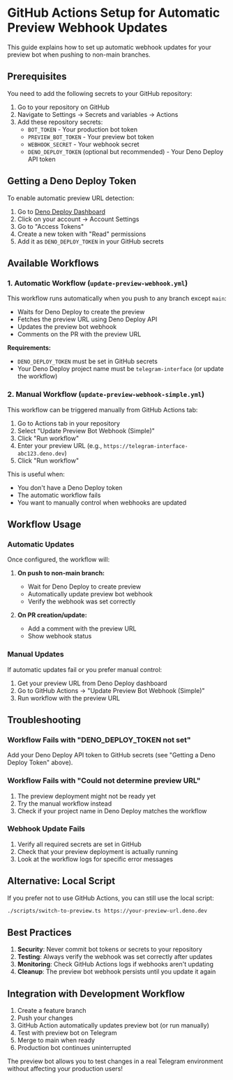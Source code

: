 # GitHub Actions Setup for Automatic Preview Webhook Updates

This guide explains how to set up automatic webhook updates for your preview bot when pushing to non-main branches.

## Prerequisites

You need to add the following secrets to your GitHub repository:

1. Go to your repository on GitHub
2. Navigate to Settings → Secrets and variables → Actions
3. Add these repository secrets:
   - `BOT_TOKEN` - Your production bot token
   - `PREVIEW_BOT_TOKEN` - Your preview bot token
   - `WEBHOOK_SECRET` - Your webhook secret
   - `DENO_DEPLOY_TOKEN` (optional but recommended) - Your Deno Deploy API token

## Getting a Deno Deploy Token

To enable automatic preview URL detection:

1. Go to [Deno Deploy Dashboard](https://dash.deno.com)
2. Click on your account → Account Settings
3. Go to "Access Tokens"
4. Create a new token with "Read" permissions
5. Add it as `DENO_DEPLOY_TOKEN` in your GitHub secrets

## Available Workflows

### 1. Automatic Workflow (`update-preview-webhook.yml`)

This workflow runs automatically when you push to any branch except `main`:

- Waits for Deno Deploy to create the preview
- Fetches the preview URL using Deno Deploy API
- Updates the preview bot webhook
- Comments on the PR with the preview URL

**Requirements:**
- `DENO_DEPLOY_TOKEN` must be set in GitHub secrets
- Your Deno Deploy project name must be `telegram-interface` (or update the workflow)

### 2. Manual Workflow (`update-preview-webhook-simple.yml`)

This workflow can be triggered manually from GitHub Actions tab:

1. Go to Actions tab in your repository
2. Select "Update Preview Bot Webhook (Simple)"
3. Click "Run workflow"
4. Enter your preview URL (e.g., `https://telegram-interface-abc123.deno.dev`)
5. Click "Run workflow"

This is useful when:
- You don't have a Deno Deploy token
- The automatic workflow fails
- You want to manually control when webhooks are updated

## Workflow Usage

### Automatic Updates

Once configured, the workflow will:

1. **On push to non-main branch:**
   - Wait for Deno Deploy to create preview
   - Automatically update preview bot webhook
   - Verify the webhook was set correctly

2. **On PR creation/update:**
   - Add a comment with the preview URL
   - Show webhook status

### Manual Updates

If automatic updates fail or you prefer manual control:

1. Get your preview URL from Deno Deploy dashboard
2. Go to GitHub Actions → "Update Preview Bot Webhook (Simple)"
3. Run workflow with the preview URL

## Troubleshooting

### Workflow Fails with "DENO_DEPLOY_TOKEN not set"

Add your Deno Deploy API token to GitHub secrets (see "Getting a Deno Deploy Token" above).

### Workflow Fails with "Could not determine preview URL"

1. The preview deployment might not be ready yet
2. Try the manual workflow instead
3. Check if your project name in Deno Deploy matches the workflow

### Webhook Update Fails

1. Verify all required secrets are set in GitHub
2. Check that your preview deployment is actually running
3. Look at the workflow logs for specific error messages

## Alternative: Local Script

If you prefer not to use GitHub Actions, you can still use the local script:

```bash
./scripts/switch-to-preview.ts https://your-preview-url.deno.dev
```

## Best Practices

1. **Security**: Never commit bot tokens or secrets to your repository
2. **Testing**: Always verify the webhook was set correctly after updates
3. **Monitoring**: Check GitHub Actions logs if webhooks aren't updating
4. **Cleanup**: The preview bot webhook persists until you update it again

## Integration with Development Workflow

1. Create a feature branch
2. Push your changes
3. GitHub Action automatically updates preview bot (or run manually)
4. Test with preview bot on Telegram
5. Merge to main when ready
6. Production bot continues uninterrupted

The preview bot allows you to test changes in a real Telegram environment without affecting your production users!
